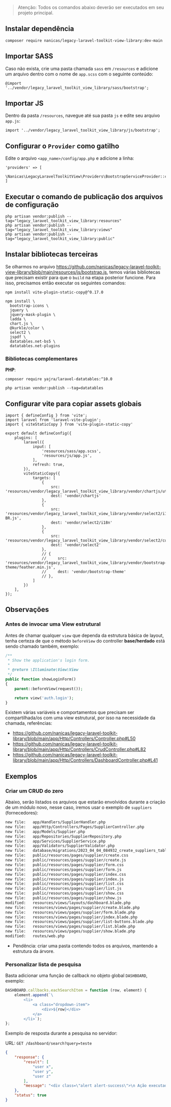 > Atenção: Todos os comandos abaixo deverão ser executados em seu projeto principal.

## Instalar dependência

```
composer require nanicas/legacy-laravel-toolkit-view-library:dev-main
```

## Importar SASS

Caso não exista, crie uma pasta chamada `sass` em `/resources` e adicione um arquivo dentro com o nome de `app.scss` com o seguinte conteúdo:
```
@import '../vendor/legacy_laravel_toolkit_view_library/sass/bootstrap';
```

## Importar JS

Dentro da pasta `/resources`, navegue até sua pasta `js` e edite seu arquivo `app.js`:
```
import '../vendor/legacy_laravel_toolkit_view_library/js/bootstrap';
```

## Configurar o `Provider` como gatilho

Edite o arquivo `<app_name>/config/app.php` e adicione a linha:
```
'providers' => [
    \Nanicas\LegacyLaravelToolkitView\Providers\BootstrapServiceProvider::class,
]
```

## Executar o comando de publicação dos arquivos de configuração

```
php artisan vendor:publish --tag="legacy_laravel_toolkit_view_library:resources"
php artisan vendor:publish --tag="legacy_laravel_toolkit_view_library:views"
php artisan vendor:publish --tag="legacy_laravel_toolkit_view_library:public"
```

## Instalar bibliotecas terceiras

Se olharmos no arquivo https://github.com/nanicas/legacy-laravel-toolkit-view-library/blob/main/resources/js/bootstrap.js, temos várias bibliotecas que precisam existir para que o `build` na etapa posterior funcione. Para isso, precisamos então executar os seguintes comandos:

```
npm install vite-plugin-static-copy@^0.17.0
```

```
npm install \
  bootstrap-icons \
  jquery \
  jquery-mask-plugin \
  ladda \
  chart.js \
  @kurkle/color \
  select2 \
  jspdf \
  datatables.net-bs5 \
  datatables.net-plugins
```

### Bibliotecas complementares

**PHP**:
```
composer require yajra/laravel-datatables:^10.0
```

```
php artisan vendor:publish --tag=datatables
```

## Configurar vite para copiar assets globais

```
import { defineConfig } from 'vite';
import laravel from 'laravel-vite-plugin';
import { viteStaticCopy } from 'vite-plugin-static-copy'

export default defineConfig({
    plugins: [
        laravel({
            input: [
                'resources/sass/app.scss',
                'resources/js/app.js',
            ],
            refresh: true,
        }),
        viteStaticCopy({
            targets: [
                {
                    src: 'resources/vendor/legacy_laravel_toolkit_view_library/vendor/chartjs/utils.js',
                    dest: 'vendor/chartjs'
                },
                {
                    src: 'resources/vendor/legacy_laravel_toolkit_view_library/vendor/select2/i18n/pt-BR.js',
                    dest: 'vendor/select2/i18n'
                },
                {
                    src: 'resources/vendor/legacy_laravel_toolkit_view_library/vendor/select2/custom.css',
                    dest: 'vendor/select2'
                },
                // {
                //     src: 'resources/vendor/legacy_laravel_toolkit_view_library/vendor/bootstrap-theme/feather.min.js',
                //     dest: 'vendor/bootstrap-theme'
                // },
            ]
        })
    ],
});

```

## Observações

### Antes de invocar uma View estrutural
Antes de chamar qualquer `view` que dependa da estrutura básica de layout, tenha certeza de que o método `beforeView` do controller **base/herdado** está sendo chamado também, exemplo:

```php
/**
 * Show the application's login form.
 *
 * @return \Illuminate\View\View
 */
public function showLoginForm()
{
    parent::beforeView(request());

    return view('auth.login');
}
```

Existem várias variáveis e comportamentos que precisam ser compartilhada/os com uma view estrutural, por isso na necessidade da chamada, referências:

- https://github.com/nanicas/legacy-laravel-toolkit-library/blob/main/app/Http/Controllers/Controller.php#L50
- https://github.com/nanicas/legacy-laravel-toolkit-library/blob/main/app/Http/Controllers/CrudController.php#L82
- https://github.com/nanicas/legacy-laravel-toolkit-library/blob/main/app/Http/Controllers/DashboardController.php#L41

## Exemplos

### Criar um CRUD do zero

Abaixo, serão listados os arquivos que estarão envolvidos durante a criação de um módulo novo, nesse caso, iremos usar o exemplo de `suppliers` (fornecedores):

```bash
new file:   app/Handlers/SupplierHandler.php
new file:   app/Http/Controllers/Pages/SupplierController.php
new file:   app/Models/Supplier.php
new file:   app/Repositories/SupplierRepository.php
new file:   app/Services/SupplierService.php
new file:   app/Validators/SupplierValidator.php
new file:   database/migrations/2023_04_04_084932_create_suppliers_table.php
new file:   public/resources/pages/supplier/create.css
new file:   public/resources/pages/supplier/create.js
new file:   public/resources/pages/supplier/form.css
new file:   public/resources/pages/supplier/form.js
new file:   public/resources/pages/supplier/index.css
new file:   public/resources/pages/supplier/index.js
new file:   public/resources/pages/supplier/list.css
new file:   public/resources/pages/supplier/list.js
new file:   public/resources/pages/supplier/show.css
new file:   public/resources/pages/supplier/show.js
modified:   resources/views/layouts/dashboard.blade.php
new file:   resources/views/pages/supplier/create.blade.php
new file:   resources/views/pages/supplier/form.blade.php
new file:   resources/views/pages/supplier/index.blade.php
new file:   resources/views/pages/supplier/list-buttons.blade.php
new file:   resources/views/pages/supplier/list.blade.php
new file:   resources/views/pages/supplier/show.blade.php
modified:   routes/web.php
```

- Pendência: criar uma pasta contendo todos os arquivos, mantendo a estrutura da árvore.

### Personalizar lista de pesquisa

Basta adicionar uma função de callback no objeto global `DASHBOARD`, exemplo:

```js
DASHBOARD.callbacks.eachSearchItem = function (row, element) {
    element.append(`\
        <li>
            <a class="dropdown-item">
                <div>${row}</div>
            </a>
        </li>`);
};
```

Exemplo de resposta durante a pesquisa no servidor:

URL: `GET /dashboard/search?query=teste`

```json
{
    "response": {
        "result": [
            "user x",
            "user y",
            "user z"
        ],
        "message": "<div class=\"alert alert-success\">\n Ação executada com sucesso!\n</div>"
    },
    "status": true
}
```
